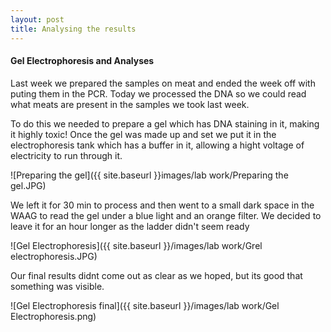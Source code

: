 ```yaml
---
layout: post
title: Analysing the results
---
```



#### Gel Electrophoresis and Analyses

Last week we prepared the samples on meat and ended the week off with puting them in the PCR.
Today we processed the DNA so we could read what meats are present in the samples we took last week.

To do this we needed to prepare a gel which has DNA staining in it, making it highly toxic!
Once the gel was made up and set we put it in the electrophoresis tank which has a buffer in it, allowing a hight voltage of electricity to run through it.

![Preparing the gel]({{ site.baseurl }}images/lab work/Preparing the gel.JPG)

We left it for 30 min to process and then went to a small dark space in the WAAG to read the gel under a blue light and an orange filter.
We decided to leave it for an hour longer as the ladder didn't seem ready

![Gel Electrophoresis]({{ site.baseurl }}/images/lab work/Grel electrophoresis.JPG)

Our final results didnt come out as clear as we hoped, but its good that something was visible.

![Gel Electrophoresis final]({{ site.baseurl }}/images/lab work/Gel Electrophoresis.png)
